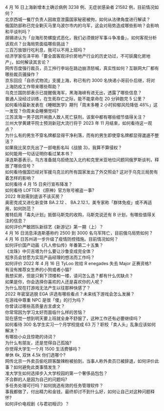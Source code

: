 4 月 16 日上海新增本土确诊病例 3238 例、无症状感染者 21582 例，目前情况如何？  
北京西城一餐厅负责人因故意泄露国家秘密被拘，如何从法律角度进行解读？  
俄国防部称已完全剿灭马里乌波尔市内的乌军，这会对局势造成哪些影响？会影响和平谈判吗？  
胡锡进认为「台海形势螺旋式恶化，我们必须做好军事斗争准备」，如何客观分析该观点？台海局势面临哪些挑战？  
三百万放银行吃利息，我可以不用上班吗？  
经济学家任泽平称「要全面客观评价房地产行业的历史功过，不可妖魔化房地产」，如何解读其言论？  
网传百度强行裁员，员工拎行李站在路边崩溃怒喊，真实性如何？互联网大厂都有哪些裁员骚操作？  
京东回应「自杀式物流」支援上海，称已有约 3000 名快递小哥前仆后继，将对上海防疫工作带来哪些帮助？  
乌克兰国防部表示已提醒俄海军，黑海海峡有进无出，透露了哪些信息？  
普通人没经过训练，在生死存亡之际，能不能拿命在 20 分钟跑完 5 公里？  
如何看待最新发表在《睡眠医学》期刊「周末多睡 2 小时抑郁风险降低 48%」这一发现？你周末会睡懒觉吗?  
江苏滨海一男子因开闸救人致人死亡获刑，该案中都有哪些细节值得关注？  
兰州大学黄建平院士预测新冠大流行将于 2023 年 11 月结束，如何看待这一观点？  
为什么有的男生不穿名牌都显得干净利落，而有的男生即使穿名牌都显得邋遢不整洁？  
如果我比吴京先出了一部电影名叫《战狼 3》，我算不算侵权？  
如何能用一句话证明你看过某本书？  
泽连斯基表示，乌方准备就乌拒绝加入北约和克里米亚地位问题同俄罗斯谈判，释放了哪些信号？  
如何看待俄国已经对军援乌克兰的所有国家发出了外交照会? 这对于乌克兰局势有着怎样的影响？  
如何看待 4 月 15 日央行宣布降准？  
如何看待 LOFTER 《原神》官方账号被盗一事?  
2022 年刚需到底该不该买房？  
奥密克戎又进化新变体 BA.2.12 、 BA.2.12.1，美专家称「群体免疫」或不再适用，如何防范？  
推特启用「毒丸计划」抵御马斯克的收购，马斯克说还有 B 计划，有哪些值得关注的信息？  
如何评价严敏团队新综艺《新游记》第一期（上）？  
4 月 16 日消息泽连斯基称约 2500 到 3000 名乌军阵亡，目前俄乌局势如何？  
4 月 16 日苏州进一步升级了疫情防控措施。目前情况如何？  
如何评价国产动画《凡人修仙传》年番第二十五集？  
《龙珠》中贝吉塔为什么要让沙鲁变成完全体？  
程序员会甘愿为实现产品经理的想法而工作吗？  
如何评价 2022 年 4 月 16 日 TyLoo 败给 R enegades 失去 Major 正赛资格?  
有没有推荐女生养的小狗或者小猫?  
我想买房，但是只剩下顶楼和一楼，请问怎么选？都有什么优缺点？  
如果是你，你会选择你喜欢的人还是喜欢你的人呢？  
为什么现在打游戏无法产生以往那种快感了？  
2022 年密室逃脱 EGA 评选有哪些看点？未来线下游戏会怎么发展？  
在游戏中尊重 NPC 是很「傻」的行为吗？  
你曾读过哪些高质量古言虐文？  
你常常因为学习太好而面临什么样的苦恼？  
现在感觉一想到明天要上班就全身不舒服了，这种工作还有必要继续吗？  
如何看待 300 名学生实习一个月学校提成 63 万？职校「卖人头」乱象应该如何解决？  
有哪些小众且惊艳的诗词？  
为什么有朋友，还是觉得自己孤独?  
你觉得大学生一个月 1500 生活费够吗？  
单休 6k, 双休 4.5k 你们选哪个?  
网传北京一外卖员偷吃顾客酸辣粉被拍到，当事人称外卖员已被辞退，如何评价此事？如何避免此类事情发生？  
准大学生如何选择步入大学校园的第一个奢侈品包包？  
不合群的人是因为自己的问题吗?  
多任务处理可行吗？如何挑选有效的任务管理软件？  
事我都做了，付出精力和金钱，最终却讨不到什么好，如何让自己对这种问题释怀?  
如何评价电视剧《与君初相识》？  
